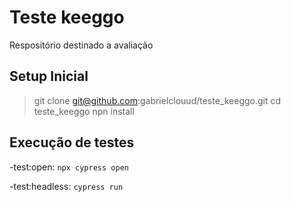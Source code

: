 # Teste keeggo
Respositório destinado a avaliação

## Setup Inicial
> git clone git@github.com:gabrielclouud/teste_keeggo.git
> cd teste_keeggo
> npn install

## Execução de testes
-test:open: `npx cypress open`

-test:headless: `cypress run`
